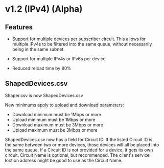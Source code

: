 # v1.2 (IPv4) (Alpha)

## Features

- Support for multiple devices per subscriber circuit. This allows for multiple IPv4s to be filtered into the same queue, without necessarily being in the same subnet.

- Support for multiple IPv4s or IPv6s per device

- Reduced reload time by 80%

## ShapedDevices.csv
Shaper.csv is now ShapedDevices.csv

New minimums apply to upload and download parameters:

* Download minimum must be 1Mbps or more
* Upload minimum must be 1Mbps or more
* Download maximum must be 3Mbps or more
* Upload maximum must be 3Mbps or more
    
ShapedDevices.csv now has a field for Circuit ID. If the listed Circuit ID is the same between two or more devices, those devices will all be placed into the same queue. If a Circuit ID is not provided for a device, it gets its own circuit. Circuit Name is optional, but recommended. The client's service loction address might be good to use as the Circuit Name.
